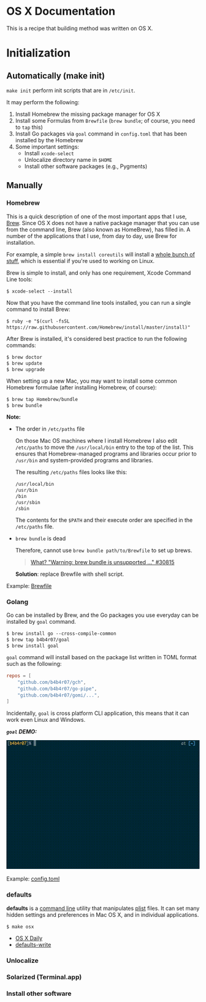 OS X Documentation
===

This is a recipe that building method was written on OS X.

# Initialization

## Automatically (make init)

`make init` perform init scripts that are in `/etc/init`.

It may perform the following:

1. Install Homebrew the missing package manager for OS X
2. Install some Formulas from `Brewfile` (`brew bundle`; of course, you need to `tap` this)
3. Install Go packages via `goal` command in `config.toml` that has been installed by the Homebrew
4. Some important settings:
	- Install `xcode-select`
	- Unlocalize directory name in `$HOME`
	- Install other software packages (e.g., Pygments)

## Manually

### Homebrew

This is a quick description of one of the most important apps that I use, [Brew](http://brew.sh). Since OS X does not have a native package manager that you can use from the command line, Brew (also known as HomeBrew), has filled in. A number of the applications that I use, from day to day, use Brew for installation.

For example, a simple `brew install coreutils` will install a [whole bunch of stuff](http://en.wikipedia.org/wiki/GNU_Core_Utilities), which is essential if you're used to working on Linux.

Brew is simple to install, and only has one requirement, Xcode Command Line tools:

```console
$ xcode-select --install
```

Now that you have the command line tools installed, you can run a single command to install Brew:

```console
$ ruby -e "$(curl -fsSL https://raw.githubusercontent.com/Homebrew/install/master/install)"
```

After Brew is installed, it's considered best practice to run the following commands:

```console
$ brew doctor
$ brew update
$ brew upgrade
```

When setting up a new Mac, you may want to install some common Homebrew formulae (after installing Homebrew, of course):

```console
$ brew tap Homebrew/bundle
$ brew bundle
```

**Note:**

- The order in `/etc/paths` file

	On those Mac OS machines where I install Homebrew I also edit `/etc/paths` to move the `/usr/local/bin` entry to the top of the list. This ensures that Homebrew-managed programs and libraries occur prior to `/usr/bin` and system-provided programs and libraries. 

	The resulting `/etc/paths` files looks like this:

	```
	/usr/local/bin
	/usr/bin
	/bin
	/usr/sbin
	/sbin
	```

	The contents for the `$PATH` and their execute order are specified in the `/etc/paths` file.

- `brew bundle` is dead

	Therefore, cannot use `brew bundle path/to/Brewfile` to set up brews.
	
	> [What? "Warning: brew bundle is unsupported ..." #30815](https://github.com/Homebrew/homebrew/issues/30815)

	**Solution**: replace Brewfile with shell script.

Example: [Brewfile](../etc/init/assets/brew/Brewfile)

### Golang

Go can be installed by Brew, and the Go packages you use everyday can be installed by `goal` command.

```console
$ brew install go --cross-compile-common
$ brew tap b4b4r07/goal
$ brew install goal
```

`goal` command will install based on the package list written in TOML format such as the following:

```toml
repos = [
	"github.com/b4b4r07/gch",
	"github.com/b4b4r07/go-pipe",
	"github.com/b4b4r07/gomi/...",
]
```

Incidentally, `goal` is cross platform CLI application, this means that it can work even Linux and Windows.

***`goal` DEMO:***

[![](https://raw.githubusercontent.com/b4b4r07/goal/master/goal.gif)](https://github.com/b4b4r07/goal "b4b4r07/goal")

Example: [config.toml](../etc/init/assets/go/config.toml)

### defaults

**defaults** is a [command line](http://en.wikipedia.org/wiki/Command-line_interface) utility that manipulates [plist](http://en.wikipedia.org/wiki/Property_list) files. It can set many hidden settings and preferences in Mac OS X, and in individual applications.

```bash
$ make osx
```

- [OS X Daily](http://osxdaily.com/tag/defaults-write/)
- [defaults-write](http://www.defaults-write.com)

### Unlocalize

### Solarized (Terminal.app)

### Install other software